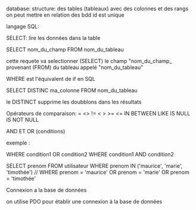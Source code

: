 database: structure: des tables (tableaux) avec des colonnes et des rangs 
on peut mettre en relation des bdd
id est unique

langage SQL:

SELECT: lire les données dans la table

SELECT nom_du_champ
FROM nom_du_tableau

cette requete va selectionner (SELECT) le champ "nom_du_champ_ provenant (FROM) du tableau appelé "nom_du_tableau"

WHERE est l'équivalent de if en SQL

SELECT DISTINC ma_colonne
FROM nom_du_tableau

le DISTINCT supprime les doubblons dans les résultats

Opérateurs de comparaison:
= <> != < > >= <=
IN
BETWEEN
LIKE
IS NULL
IS NOT NULL

AND ET OR (conditions)

exemple :

WHERE condition1 OR condition2
WHERE condition1 AND condition2

SELECT prenom
FROM utilisateur
WHERE prenom IN ('maurice', 'marie', 'timothée') // WHERE prenom = 'maurice' OR prenom = 'marie' OR prenom = 'timothée'

Connexion a la base de données

on utilise PDO pour établir une connexion à la base de données